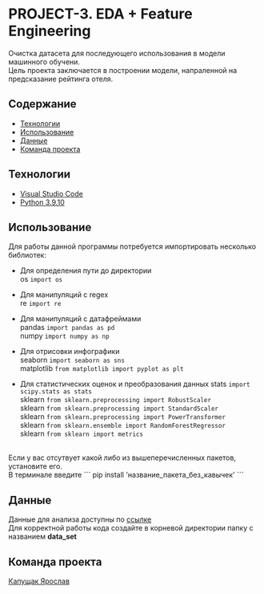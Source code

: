 # PROJECT-3. EDA + Feature Engineering
Очистка датасета для последующего использования в модели машинного обучени.  <br>
Цель проекта заключается в построении модели, напраленной на предсказание рейтинга отеля. 

## Содержание
- [Технологии](#технологии)
- [Использование](#Использование)
- [Данные](#Данные)
- [Команда проекта](#команда-проекта)

## Технологии
- [Visual Studio Code](https://code.visualstudio.com/)
- [Python 3.9.10](https://www.python.org/downloads/release/python-3910/)



## Использование
Для работы данной программы потребуется импортировать несколько библиотек: <br>
- Для определения пути до директории <br>
os ``` import os ``` <br>

- Для манипуляций с regex <br>
re ``` import re ``` <br>

- Для манипуляций с датафреймами <br>
pandas ``` import pandas as pd ``` <br>
numpy ``` import numpy as np ``` <br>

- Для отрисовки инфографики<br>
seaborn ``` import seaborn as sns ``` <br>
matplotlib ```from matplotlib import pyplot as plt``` <br>

- Для статистических оценок и преобразования данных
stats ``` import scipy.stats as stats ``` <br>
sklearn ``` from sklearn.preprocessing import RobustScaler ``` <br>
sklearn ``` from sklearn.preprocessing import StandardScaler ``` <br>
sklearn ``` from sklearn.preprocessing import PowerTransformer ``` <br>
sklearn ``` from sklearn.ensemble import RandomForestRegressor ``` <br>
sklearn ``` from sklearn import metrics ``` <br>
  
<br>
Если у вас отсутвует какой либо из вышеперечисленных пакетов, установите его. <br>
В терминале введите ``` pip install 'название_пакета_без_кавычек' ```<br>

## Данные
Данные для анализа доступны по [ссылке](https://drive.google.com/drive/folders/1TtP1K9v5yFMaDtFHeX7sIub3dWDzTxR5?usp=drive_link)  <br>
Для корректной работы кода создайте в корневой директории папку с названием **data_set**

## Команда проекта

[Капущак Ярослав](https://github.com/YarikKa2)

